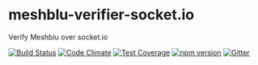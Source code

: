 # meshblu-verifier-socket.io
Verify Meshblu over socket.io

[![Build Status](https://travis-ci.org/octoblu/meshblu-verifier-socket.io.svg?branch=master)](https://travis-ci.org/octoblu/meshblu-verifier-socket.io)
[![Code Climate](https://codeclimate.com/github/octoblu/meshblu-verifier-socket.io/badges/gpa.svg)](https://codeclimate.com/github/octoblu/meshblu-verifier-socket.io)
[![Test Coverage](https://codeclimate.com/github/octoblu/meshblu-verifier-socket.io/badges/coverage.svg)](https://codeclimate.com/github/octoblu/meshblu-verifier-socket.io)
[![npm version](https://badge.fury.io/js/meshblu-verifier-socket.io.svg)](http://badge.fury.io/js/meshblu-verifier-socket.io)
[![Gitter](https://badges.gitter.im/octoblu/help.svg)](https://gitter.im/octoblu/help)
